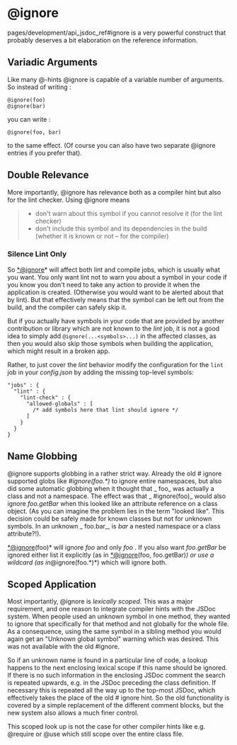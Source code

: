 # @ignore

pages/development/api_jsdoc_ref#ignore is a very powerful construct that
probably deserves a bit elaboration on the reference information.

## Variadic Arguments

Like many @-hints @ignore is capable of a variable number of arguments. So
instead of writing :

```
@ignore(foo)
@ignore(bar)
```

you can write :

```
@ignore(foo, bar)
```

to the same effect. (Of course you can also have two separate @ignore entries if
you prefer that).

## Double Relevance

More importantly, @ignore has relevance both as a compiler hint but also for the
lint checker. Using @ignore means

> - don't warn about this symbol if you cannot resolve it (for the lint checker)
> - don't include this symbol and its dependencies in the build (whether it is
>   known or not – for the compiler)

### Silence Lint Only

So [\*@ignore](mailto:*@ignore)\* will affect both lint and compile jobs, which
is usually what you want. You only want lint not to warn you about a symbol in
your code if you know you don't need to take any action to provide it when the
application is created. (Otherwise you would want to be alerted about that by
lint). But that effectively means that the symbol can be left out from the
build, and the compiler can safely skip it.

But if you actually have symbols in your code that are provided by another
contribution or library which are not known to the _lint_ job, it is not a good
idea to simply add `@ignore(...<symbols>...)` in the affected classes, as then
you would also skip those symbols when building the application, which might
result in a broken app.

Rather, to just cover the _lint_ behavior modify the configuration for the
`lint` job in your _config.json_ by adding the missing top-level symbols:

```
"jobs" : {
  "lint" : {
    "lint-check" : {
      "allowed-globals" : [
        /* add symbols here that lint should ignore */
      ]
    }
  }
}
```

## Name Globbing

@ignore supports globbing in a rather strict way. Already the old # ignore
supported globs like _#ignore(foo.\*)_ to ignore entire namespaces, but also did
some automatic globbing when it thought that _ foo_ was actually a class and not
a namespace. The effect was that _ #ignore(foo)_ would also ignore _foo.getBar_
when this looked like an attribute reference on a class object. (As you can
imagine the problem lies in the term "looked like". This decision could be
safely made for known classes but not for unknown symbols. In an unknown _
foo.bar_, is _bar_ a nested namespace or a class attribute?!).

[\*@ignore](mailto:*@ignore)(foo)\* will ignore _foo_ and only _foo_ . If you
also want _foo.getBar_ be ignored either list it explicitly (as in
[\*@ignore](mailto:*@ignore)(foo, foo.getBar)_) or use a wildcard (as
in_@ignore(foo.\*)\*) which will ignore both.

## Scoped Application

Most importantly, @ignore is _lexically scoped_. This was a major requirement,
and one reason to integrate compiler hints with the JSDoc system. When people
used an unknown symbol in one method, they wanted to ignore that specifically
for that method and not globally for the whole file. As a consequence, using the
same symbol in a sibling method you would again get an "Unknown global symbol"
warning which was desired. This was not available with the old #ignore.

So if an unknown name is found in a particular line of code, a lookup happens to
the next enclosing lexical scope if this name should be ignored. If there is no
such information in the enclosing JSDoc comment the search is repeated upwards,
e.g. in the JSDoc preceding the class definition. If necessary this is repeated
all the way up to the top-most JSDoc, which effectively takes the place of the
old # ignore hint. So the old functionality is covered by a simple replacement
of the different comment blocks, but the new system also allows a much finer
control.

This scoped look up is not the case for other compiler hints like e.g. @require
or @use which still scope over the entire class file.
